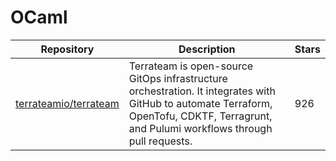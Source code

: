 # OCaml

| Repository                                                        | Description                                                                                                                                                                             | Stars |
| ----------------------------------------------------------------- | --------------------------------------------------------------------------------------------------------------------------------------------------------------------------------------- | ----- |
| [terrateamio/terrateam](https://github.com/terrateamio/terrateam) | Terrateam is open-source GitOps infrastructure orchestration. It integrates with GitHub to automate Terraform, OpenTofu, CDKTF, Terragrunt, and Pulumi workflows through pull requests. | 926   |
